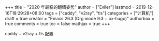 +++
title = "2020 年最稳的翻墙姿势"
author = ["Eviler"]
lastmod = 2019-12-16T18:29:28+08:00
tags = ["caddy", "v2ray", "tls"]
categories = ["计算机"]
draft = true
creator = "Emacs 26.3 (Org mode 9.3 + ox-hugo)"
authorbox = true
comments = true
toc = false
mathjax = true
+++

caddy + v2ray + tls 配置
